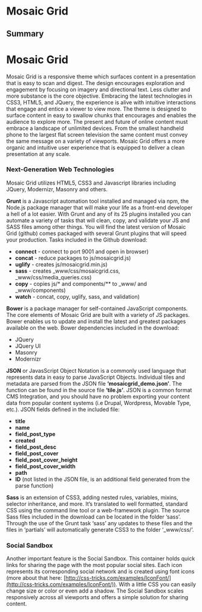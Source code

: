 Mosaic Grid
==============

Summary
--------------

# Mosaic Grid
Mosaic Grid is a responsive theme which surfaces content in a presentation that is easy to scan and digest. The design encourages exploration and engagement by focusing on imagery and directional text. Less clutter and more substance is the core objective. Embracing the latest technologies in CSS3, HTML5, and JQuery, the experience is alive with intuitive interactions that engage and entice a viewer to view more. The theme is designed to surface content in easy to swallow chunks that encourages and enables the audience to explore more. The present and future of online content must embrace a landscape of unlimited devices. From the smallest handheld phone to the largest flat screen television the same content must convey the same message on a variety of viewports. Mosaic Grid offers a more organic and intuitive user experience that is equipped to deliver a clean presentation at any scale.

### Next-Generation Web Technologies
Mosaic Grid utilizes HTML5, CSS3 and Javascript libraries including JQuery, Modernizr, Masonry and others.

**Grunt** is a Javascript automation tool installed and managed via npm, the Node.js package manager that will make your life as a front-end developer a hell of a lot easier. With Grunt and any of its 25 plugins installed you can automate a variety of tasks that will clean, copy, and validate your JS and SASS files among other things. You will find the latest version of Mosaic Grid (github) comes packaged with several Grunt plugins that will speed your production. Tasks included in the Github download:
* **connect** - connect to port 9001 and open in browser)
* **concat** - reduce packages to js/mosaicgrid.js)
* **uglify** - creates  js/mosaicgrid.min.js)
* **sass** - creates _www/css/mosaicgrid.css, _www/css/media_queries.css)
* **copy** - copies js/* and components/** to _www/ and _www/components)
* **watch** - concat, copy, uglify, sass, and validation)


**Bower** is a package manager for self-contained JavaScript components. The core elements of Mosaic Grid are built with a variety of JS packages. Bower enables us to update and install the latest and greatest packages available on the web. Bower dependencies included in the download:
* JQuery
* JQuery UI
* Masonry
* Modernizr


**JSON** or JavasScript Object Notation is a commonly used language that represents data in easy to parse JavaScript Objects. Individual tiles and metadata are parsed from the JSON file **‘mosaicgrid_demo.json’**. The function can be found in the source file **‘tile.js’**. JSON is a common format CMS Integration, and you should have no problem exporting your content data from popular content systems (i.e Drupal, Wordpress, Movable Type, etc.). JSON fields defined in the included file:
* **title**
* **name**
* **field_post_type**
* **created**
* **field_post_desc**
* **field_post_cover**
* **field_post_cover_height**
* **field_post_cover_width**
* **path**
* **ID** (not listed in the JSON file, is an additional field generated from the parse function) 


**Sass** is an extension of CSS3, adding nested rules, variables, mixins, selector inheritance, and more. It’s translated to well formatted, standard CSS using the command line tool or a web-framework plugin. The source Sass files included in the download can be located in the folder ‘sass’. Through the use of the Grunt task ‘sass’ any updates to these files and the files in ‘partials’ will automatically generate CSS3 to the folder ‘_www/css/’.


### Social Sandbox
Another important feature is the Social Sandbox. This container holds quick links for sharing the page with the most popular social sites. Each icon represents its corresponding social network and is created using font icons (more about that here: [http://css-tricks.com/examples/IconFont/](http://css-tricks.com/examples/IconFont/)). With a little CSS you can easily change size or color or even add a shadow. The Social Sandbox scales responsively across all viewports and offers a simple solution for sharing content.